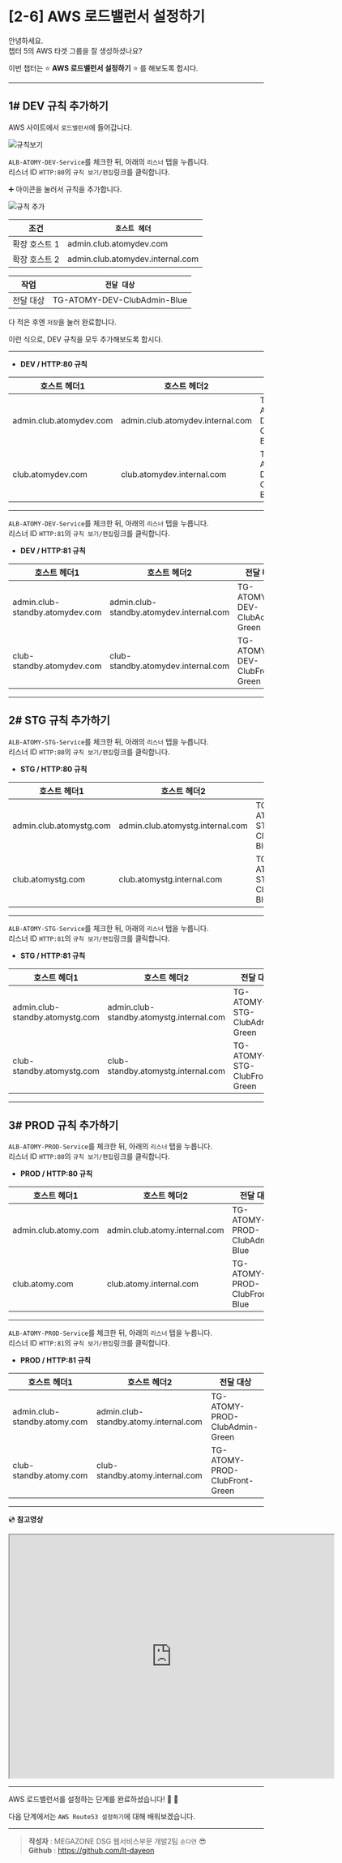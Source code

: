 # [2-6] AWS 로드밸런서 설정하기

안녕하세요.       
챕터 5의 AWS 타겟 그룹을 잘 생성하셨나요?

이번 챕터는 :star: **AWS 로드밸런서 설정하기** :star: 를 해보도록 합시다.

---

## 1# DEV 규칙 추가하기 

AWS 사이트에서 `로드밸런서`에 들어갑니다.     

![규칙보기](https://user-images.githubusercontent.com/54167990/65472796-3a958a80-deb0-11e9-87f2-6b5ba2a7318d.PNG)

`ALB-ATOMY-DEV-Service`를 체크한 뒤, 아래의 `리스너` 탭을 누릅니다.      
리스너 ID `HTTP:80`의 `규칙 보기/편집`링크를 클릭합니다.  

:heavy_plus_sign: 아이콘을 눌러서 규칙을 추가합니다.

![규칙 추가](https://user-images.githubusercontent.com/54167990/65474571-4a649d00-deb7-11e9-8d6d-4f10a9a431bb.png)

조건 | `호스트 헤더` 
--- | ---
확장 호스트 1 | admin.club.atomydev.com
확장 호스트 2 | admin.club.atomydev.internal.com

작업 | `전달 대상` 
--- | ---
전달 대상 | TG-ATOMY-DEV-ClubAdmin-Blue

다 적은 후엔 `저장`을 눌러 완료합니다.

이런 식으로, DEV 규칙을 모두 추가해보도록 합시다.

---

- **DEV / HTTP:80 규칙**

호스트 헤더1 | 호스트 헤더2 | 전달 대상
---- | ---- | ----
admin.club.atomydev.com | admin.club.atomydev.internal.com | TG-ATOMY-DEV-ClubAdmin-Blue
club.atomydev.com | club.atomydev.internal.com | TG-ATOMY-DEV-ClubFront-Blue

---

`ALB-ATOMY-DEV-Service`를 체크한 뒤, 아래의 `리스너` 탭을 누릅니다.      
리스너 ID `HTTP:81`의 `규칙 보기/편집`링크를 클릭합니다.

- **DEV / HTTP:81 규칙**

호스트 헤더1 | 호스트 헤더2 | 전달 대상
---- | ---- | ----
admin.club-standby.atomydev.com | admin.club-standby.atomydev.internal.com | TG-ATOMY-DEV-ClubAdmin-Green
club-standby.atomydev.com | club-standby.atomydev.internal.com | TG-ATOMY-DEV-ClubFront-Green

---

## 2# STG 규칙 추가하기 

`ALB-ATOMY-STG-Service`를 체크한 뒤, 아래의 `리스너` 탭을 누릅니다.      
리스너 ID `HTTP:80`의 `규칙 보기/편집`링크를 클릭합니다.

- **STG / HTTP:80 규칙**

호스트 헤더1 | 호스트 헤더2 | 전달 대상
---- | ---- | ----
admin.club.atomystg.com | admin.club.atomystg.internal.com | TG-ATOMY-STG-ClubAdmin-Blue
club.atomystg.com | club.atomystg.internal.com | TG-ATOMY-STG-ClubFront-Blue

---

`ALB-ATOMY-STG-Service`를 체크한 뒤, 아래의 `리스너` 탭을 누릅니다.      
리스너 ID `HTTP:81`의 `규칙 보기/편집`링크를 클릭합니다.

- **STG / HTTP:81 규칙**

호스트 헤더1 | 호스트 헤더2 | 전달 대상
---- | ---- | ----
admin.club-standby.atomystg.com | admin.club-standby.atomystg.internal.com | TG-ATOMY-STG-ClubAdmin-Green
club-standby.atomystg.com | club-standby.atomystg.internal.com | TG-ATOMY-STG-ClubFront-Green

---

## 3# PROD 규칙 추가하기 

`ALB-ATOMY-PROD-Service`를 체크한 뒤, 아래의 `리스너` 탭을 누릅니다.      
리스너 ID `HTTP:80`의 `규칙 보기/편집`링크를 클릭합니다.

- **PROD / HTTP:80 규칙**

호스트 헤더1 | 호스트 헤더2 | 전달 대상
---- | ---- | ----
admin.club.atomy.com | admin.club.atomy.internal.com | TG-ATOMY-PROD-ClubAdmin-Blue
club.atomy.com | club.atomy.internal.com | TG-ATOMY-PROD-ClubFront-Blue

---

`ALB-ATOMY-PROD-Service`를 체크한 뒤, 아래의 `리스너` 탭을 누릅니다.      
리스너 ID `HTTP:81`의 `규칙 보기/편집`링크를 클릭합니다.

- **PROD / HTTP:81 규칙**

호스트 헤더1 | 호스트 헤더2 | 전달 대상
---- | ---- | ----
admin.club-standby.atomy.com | admin.club-standby.atomy.internal.com | TG-ATOMY-PROD-ClubAdmin-Green
club-standby.atomy.com | club-standby.atomy.internal.com | TG-ATOMY-PROD-ClubFront-Green

---

:cd: **참고영상**

<iframe src="https://drive.google.com/file/d/140_jTt1YTEJrADxNisVkBFsmFsVkjm2x/preview" width="640" height="480"></iframe>

---

AWS 로드밸런서를 설정하는 단계를 완료하셨습니다! :clap: :clap:

다음 단계에서는 `AWS Route53 설정하기`에 대해 배워보겠습니다.

---

> **작성자** : MEGAZONE DSG 웹서비스부문 개발2팀 `손다연` :sunglasses:            
> **Github** : https://github.com/It-dayeon
